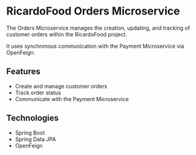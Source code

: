 # RicardoFood Orders Microservice

The Orders Microservice manages the creation, updating, and tracking of customer orders within the RicardoFood project. 

It uses synchronous communication with the Payment Microservice via OpenFeign.

## Features

- Create and manage customer orders
- Track order status
- Communicate with the Payment Microservice

## Technologies

- Spring Boot
- Spring Data JPA
- OpenFeign


